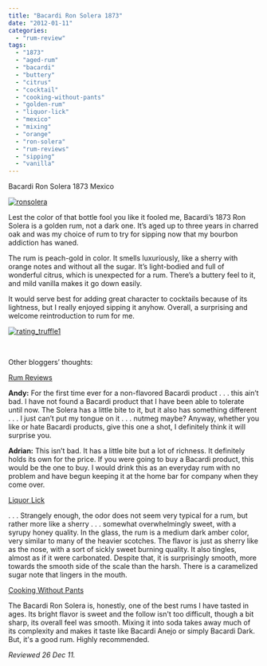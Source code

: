 ```yaml
---
title: "Bacardi Ron Solera 1873"
date: "2012-01-11"
categories: 
  - "rum-review"
tags: 
  - "1873"
  - "aged-rum"
  - "bacardi"
  - "buttery"
  - "citrus"
  - "cocktail"
  - "cooking-without-pants"
  - "golden-rum"
  - "liquor-lick"
  - "mexico"
  - "mixing"
  - "orange"
  - "ron-solera"
  - "rum-reviews"
  - "sipping"
  - "vanilla"
---
```


Bacardi Ron Solera 1873 Mexico

[![](http://s3.amazonaws.com/thegourmez-wpmedia/2011/12/ronsolera.jpg "ronsolera")](http://s3.amazonaws.com/thegourmez-wpmedia/2011/12/ronsolera.jpg)

Lest the color of that bottle fool you like it fooled me, Bacardi’s 1873 Ron Solera is a golden rum, not a dark one. It’s aged up to three years in charred oak and was my choice of rum to try for sipping now that my bourbon addiction has waned.

The rum is peach-gold in color. It smells luxuriously, like a sherry with orange notes and without all the sugar. It’s light-bodied and full of wonderful citrus, which is unexpected for a rum. There’s a buttery feel to it, and mild vanilla makes it go down easily.

It would serve best for adding great character to cocktails because of its lightness, but I really enjoyed sipping it anyhow. Overall, a surprising and welcome reintroduction to rum for me.

[![](http://s3.amazonaws.com/thegourmez-wpmedia/2009/02/rating_truffle1.gif "rating_truffle1")](http://s3.amazonaws.com/thegourmez-wpmedia/2009/02/rating_truffle1.gif)

 

Other bloggers’ thoughts:

[Rum Reviews](http://www.rumreviews.com/?rr=reviews&rums=102)

**Andy:** For the first time ever for a non-flavored Bacardi product . . . this ain’t bad. I have not found a Bacardi product that I have been able to tolerate until now. The Solera has a little bite to it, but it also has something different . . . I just can’t put my tongue on it . . . nutmeg maybe? Anyway, whether you like or hate Bacardi products, give this one a shot, I definitely think it will surprise you.

**Adrian:** This isn’t bad. It has a little bite but a lot of richness. It definitely holds its own for the price. If you were going to buy a Bacardi product, this would be the one to buy. I would drink this as an everyday rum with no problem and have begun keeping it at the home bar for company when they come over.

[Liquor Lick](http://www.liquorlick.com/?p=19)

. . . Strangely enough, the odor does not seem very typical for a rum, but rather more like a sherry . . . somewhat overwhelmingly sweet, with a syrupy honey quality. In the glass, the rum is a medium dark amber color, very similar to many of the heavier scotches. The flavor is just as sherry like as the nose, with a sort of sickly sweet burning quality. It also tingles, almost as if it were carbonated. Despite that, it is surprisingly smooth, more towards the smooth side of the scale than the harsh. There is a caramelized sugar note that lingers in the mouth.

[Cooking Without Pants](http://pantlesschef.blogspot.com/2011/06/june-24th-2011-flavor-infused-vodka.html)

The Bacardi Ron Solera is, honestly, one of the best rums I have tasted in ages. Its bright flavor is sweet and the follow isn't too difficult, though a bit sharp, its overall feel was smooth. Mixing it into soda takes away much of its complexity and makes it taste like Bacardi Anejo or simply Bacardi Dark. But, it's a good rum. Highly recommended.

_Reviewed 26 Dec 11._
